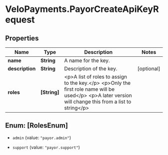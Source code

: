 # VeloPayments.PayorCreateApiKeyRequest

## Properties

Name | Type | Description | Notes
------------ | ------------- | ------------- | -------------
**name** | **String** | A name for the key. | 
**description** | **String** | Description of the key. | [optional] 
**roles** | **[String]** | &lt;p&gt;A list of roles to assign to the key.&lt;/p&gt; &lt;p&gt;Only the first role name will be used&lt;/p&gt; &lt;p&gt;A later version will change this from a list to string&lt;/p&gt;  | 



## Enum: [RolesEnum]


* `admin` (value: `"payor.admin"`)

* `support` (value: `"payor.support"`)




